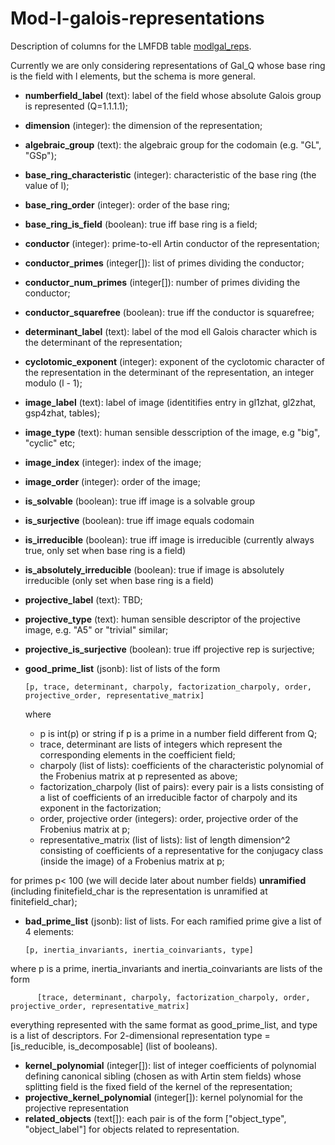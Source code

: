 # Mod-l-galois-representations

Description of columns for the LMFDB table [modlgal_reps](https://beta.lmfdb.org/api/modlgal_reps).

Currently we are only considering representations of Gal_Q whose base ring is the field with l elements, but the schema is more general.

* **numberfield_label** (text): label of the field whose absolute Galois group is represented (Q=1.1.1.1);
* **dimension** (integer): the dimension of the representation;
* **algebraic_group** (text): the algebraic group for the codomain (e.g. "GL", "GSp");
* **base_ring_characteristic** (integer): characteristic of the base ring (the value of l);
* **base_ring_order** (integer): order of the base ring;
* **base_ring_is_field** (boolean): true iff base ring is a field;
* **conductor** (integer): prime-to-ell Artin conductor of the representation;
* **conductor_primes** (integer[]): list of primes dividing the conductor;
* **conductor_num_primes** (integer[]): number of primes dividing the conductor;
* **conductor_squarefree** (boolean): true iff the conductor is squarefree;
* **determinant_label** (text): label of the mod ell Galois character which is the determinant of the representation;
* **cyclotomic_exponent** (integer): exponent of the cyclotomic character of the representation in the determinant of the representation, an integer modulo (l - 1);
* **image_label** (text): label of image (identitifies entry in gl1zhat, gl2zhat, gsp4zhat, tables);
* **image_type** (text): human sensible desscription of the image, e.g "big", "cyclic" etc;
* **image_index** (integer): index of the image;
* **image_order** (integer): order of the image;
* **is_solvable** (boolean): true iff image is a solvable group
* **is_surjective** (boolean): true iff image equals codomain
* **is_irreducible** (boolean): true iff image is irreducible (currently always true, only set when base ring is a field)
* **is_absolutely_irreducible** (boolean): true if image is absolutely irreducible (only set when base ring is a field)
* **projective_label** (text): TBD;
* **projective_type** (text): human sensible descriptor of the projective image, e.g. "A5" or "trivial" similar;
* **projective_is_surjective** (boolean): true iff projective rep is surjective;
* **good_prime_list** (jsonb): list of lists of the form 

      [p, trace, determinant, charpoly, factorization_charpoly, order, projective_order, representative_matrix]
   
   where 
   - p is int(p) or string if p is a prime in a number field different from Q;
   - trace, determinant are lists of integers which represent the corresponding elements in the coefficient field;
   - charpoly (list of lists): coefficients of the characteristic polynomial of the Frobenius matrix at p represented as above;
   - factorization_charpoly (list of pairs): every pair is a lists consisting of a list of coefficients of an irreducible factor of charpoly and its exponent in the factorization;
   - order, projective order (integers): order, projective order of the Frobenius matrix at p;
   - representative_matrix (list of lists): list of length dimension^2 consisting of coefficients of a representative for the conjugacy class (inside the image) of a Frobenius matrix at p;

for primes p< 100 (we will decide later about number fields) **unramified** (including finitefield_char is the representation is unramified at finitefield_char);
* **bad_prime_list** (jsonb): list of lists. For each ramified prime give a list of 4 elements:

      [p, inertia_invariants, inertia_coinvariants, type] 
 
 where p is a prime, inertia_invariants and inertia_coinvariants are lists of the form
 
          [trace, determinant, charpoly, factorization_charpoly, order, projective_order, representative_matrix]

 everything represented with the same format as good_prime_list, and type is a list of descriptors. For 2-dimensional representation type = [is_reducible, is_decomposable] (list of booleans).
* **kernel_polynomial** (integer[]): list of integer coefficients of polynomial defining canonical sibling (chosen as with Artin stem fields) whose splitting field is the fixed field of the kernel of the representation;
* **projective_kernel_polynomial** (integer[]): kernel polynomial for the projective representation
* **related_objects** (text[]): each pair is of the form ["object_type", "object_label"] for objects related to representation.
